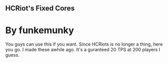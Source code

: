 ## HCRiot's Fixed Cores
# By funkemunky
You guys can use this if you want. Since HCRiots is no longer a thing, here you go. I made these awhile ago. It's a guranteed 20 TPS at 200 players I guess.

